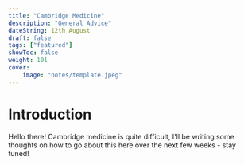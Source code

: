```yaml
---
title: "Cambridge Medicine"
description: "General Advice"
dateString: 12th August
draft: false
tags: ["featured"]
showToc: false
weight: 101
cover:
    image: "notes/template.jpeg" 
---
```



# Introduction
Hello there! Cambridge medicine is quite difficult, I'll be writing some thoughts on how to go about this here over the next few weeks - stay tuned!